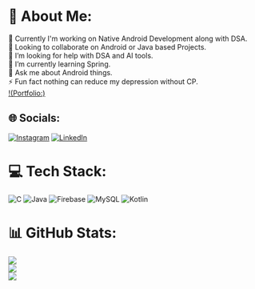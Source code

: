 # 💫 About Me:
🔭 Currently I'm working on Native Android Development along with DSA. <br>👯 Looking to collaborate on Android or Java based Projects.<br>🤝 I’m looking for help with DSA and AI tools.<br>🌱 I’m currently learning Spring.<br>💬 Ask me about Android things.<br>⚡ Fun fact nothing can reduce my depression without CP.<br>
[!(Portfolio:)](https://ritanath2003.wixsite.com/ritanath)


## 🌐 Socials:
[![Instagram](https://img.shields.io/badge/Instagram-%23E4405F.svg?logo=Instagram&logoColor=white)](https://instagram.com/rith_2k03) [![LinkedIn](https://img.shields.io/badge/LinkedIn-%230077B5.svg?logo=linkedin&logoColor=white)](https://www.linkedin.com/in/ritanath-malakar-b1180a246/) 

# 💻 Tech Stack:
![C](https://img.shields.io/badge/c-%2300599C.svg?style=for-the-badge&logo=c&logoColor=white) ![Java](https://img.shields.io/badge/java-%23ED8B00.svg?style=for-the-badge&logo=openjdk&logoColor=white) ![Firebase](https://img.shields.io/badge/Firebase-039BE5?style=for-the-badge&logo=Firebase&logoColor=white) ![MySQL](https://img.shields.io/badge/mysql-%2300000f.svg?style=for-the-badge&logo=mysql&logoColor=white) ![Kotlin](https://img.shields.io/badge/kotlin-%237F52FF.svg?style=for-the-badge&logo=kotlin&logoColor=white)
# 📊 GitHub Stats:
![](https://github-readme-stats.vercel.app/api?username=ritanath2k03&theme=dark&hide_border=false&include_all_commits=true&count_private=true)<br/>
![](https://github-readme-streak-stats.herokuapp.com/?user=ritanath2k03&theme=dark&hide_border=false)<br/>
![](https://github-readme-stats.vercel.app/api/top-langs/?username=ritanath2k03&theme=dark&hide_border=false&include_all_commits=true&count_private=true&layout=compact)

<!-- Proudly created with GPRM ( https://gprm.itsvg.in ) -->
